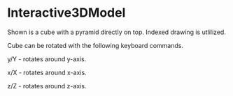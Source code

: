 # Interactive3DModel
Shown is a cube with a pyramid directly on top. 
Indexed drawing is utlilized.

Cube can be rotated with the following keyboard commands.

y/Y - rotates around y-axis. 

x/X - rotates around x-axis. 

z/Z - rotates around z-axis. 
